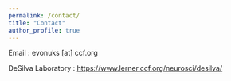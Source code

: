 ```yaml
---
permalink: /contact/
title: "Contact"
author_profile: true
---
```


Email
:   evonuks [at] ccf.org

DeSilva Laboratory
:   <a href="https://www.lerner.ccf.org/neurosci/desilva/" target="_blank">https://www.lerner.ccf.org/neurosci/desilva/</a>